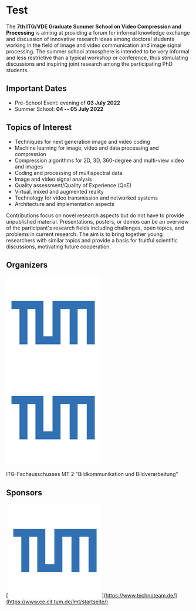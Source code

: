 <!-- ---
layout: home
list_title: "News"
--- -->

# Test

The **7th ITG/VDE Graduate Summer School on Video Compression and Processing** is aiming at providing a forum for informal knowledge exchange and discussion of innovative research ideas among doctoral students working in the field of image and video communication and image signal processing. 
The summer school atmosphere is intended to be very informal and less restrictive than a typical workshop or conference, thus stimulating discussions and inspiring joint research among the participating PhD students. 

## Important Dates

* Pre-School Event: evening of **03 July 2022** 
* Summer School: **04 -- 05 July 2022** 

## Topics of Interest

* Techniques for next generation image and video coding
* Machine learning for image, video and data processing and compression
* Compression algorithms for 2D, 3D, 360-degree and multi-view video and images
* Coding and processing of multispectral data
* Image and video signal analysis
* Quality assessment/Quality of Experience (QoE)
* Virtual, mixed and augmented reality
* Technology for video transmission and networked systems
* Architecture and implementation aspects

Contributions focus on novel research aspects but do not have to provide unpublished material. Presentations, posters, or demos can be an overview of the participant's research fields including challenges, open topics, and problems in current research. 
The aim is to bring together young researchers with similar topics and provide a basis for fruitful scientific discussions, motivating future cooperation.

## Organizers 

![VDE logo](/assets/images/tum.png) 
![ITG logo](/assets/images/tum.png)

ITG-Fachausschusses MT 2 "Bildkommunikation und Bildverarbeitung"

## Sponsors

[![TUM logo](/assets/images/tum.png)](https://www.technoteam.de/](https://www.ce.cit.tum.de/lmt/startseite/)
